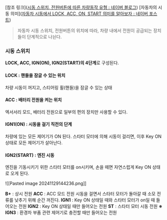 [참조 링크]([시동 스위치, 전원버튼에 따른 차량동작 유형 : 네이버 블로그](https://m.blog.naver.com/techref/222206187814))
[자동차의 시동 의미]([자동차 시동에서 LOCK, ACC, ON, START 의미를 알아보자 : 네이버 포스트](https://post.naver.com/viewer/postView.naver?volumeNo=26883672&memberNo=28844427))

>자동차 시동 스위치, 전원버튼의 위치에 따라, 차량 내에서 전원이 공급되는 장치들이 단계적으로 나뉜다.

### 시동 스위치
**LOCK, ACC, IGN(ON), IGN2(START)의 4단계**로 구성된다.

#### LOCK : 핸들을 잠글 수 있는 위치
차량 시동이 꺼지고, 스티어링 휠(핸들)을 잠글 수 있는 상태

#### ACC : 배터리 전원을 켜는 위치
엑서서리 모드, 배터리 전원으로 일부의 편의 장치만 사용할 수 있다.

#### IGN1(ON) : 시동을 걸기 직전의 단계
차량에 있는 모든 제어기가 ON 된다. 스타터 모터에 의해 시동이 걸리면, 이후 Key ON 상태로 모든 제어기가 살아난다.

#### IGN2(START) : 엔진 시동
엔진을 기동시키기 위한 스타터 모터를 on시키며, 손을 떼면 자연스럽게 Key ON 상태로 오게 된다.

![[Pasted image 20241129144236.png]]

**B+** : 상시 전원
**ACC** : ACC 모드 전원 
시동을 걸면서 스타터 모터가 돌아갈 때 소모 전류를 낮추기 위해 순간 꺼진다.
**IGN1** : Key ON 상태일 때와 스타터 모터가 on일 때 들어오는 전원
**IGN2** : Key ON 상태일 때만 들어오는 전원
**ST** : 스타터 모터 시동 전원
**※ IGN3** : 환경차 부품 관련 제어기로 충전할 때만 들어오는 전원